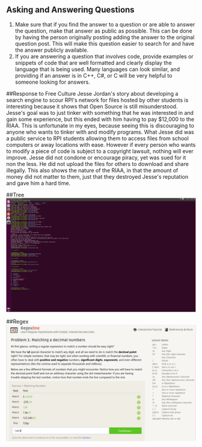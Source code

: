 ## Asking and Answering Questions
1. Make sure that if you find the answer to a question or are able to answer the question, make that answer as public as possible.  This can be done by having the person originally posting adding the answer to the original question post.  This will make this question easier to search for and have the answer publicly available.
2. If you are answering a question that involves code, provide examples or snippets of code that are well formatted and clearly display the language that is being used.  Many languages can look similar, and providing if an answer is in C++, C#, or C will be very helpful to someone looking for answers.

##Response to Free Culture
Jesse Jordan's story about developing a search engine to scour RPI's network for files hosted by other students is interesting because it shows that Open Source is still misunderstood.  Jesse's goal was to just tinker with something that he was interested in and gain some experience, but this ended with him having to pay $12,000 to the RIAA. This is unfortunate in my eyes, because seeing this is discouraging to anyone who wants to tinker with and modify programs.  What Jesse did was a public service to RPI students allowing them to access files from school computers or away locations with ease.  However if every person who wants to modify a piece of code is subject to a copyright lawsuit, nothing will ever improve.  Jesse did not condone or encourage piracy, yet was sued for it non the less.  He did not upload the files for others to download and share illegally.  This also shows the nature of the RIAA, in that the amount of money did not matter to them, just that they destroyed Jesse's reputation and gave him a hard time.

##Tree
![Tree](Tree.png)

##Regex
![Problem1](pics/problem1.png)
